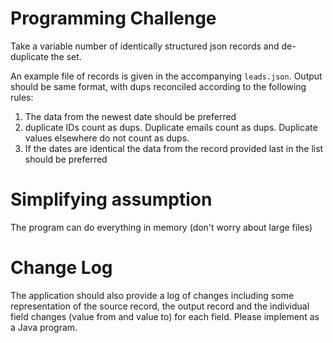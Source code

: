 # Programming Challenge

Take a variable number of identically structured json records and de-duplicate
the set.

An example file of records is given in the accompanying ```leads.json```. Output
should be same format, with dups reconciled
according to the following rules:
1. The data from the newest date should be preferred
1. duplicate IDs count as dups. Duplicate emails count as dups. Duplicate values
elsewhere do not count as dups.
1. If the dates are identical the data from the record provided last in the list
should be preferred

# Simplifying assumption
The program can do everything in memory (don't worry
about large files)

# Change Log
The application should also provide a log of changes including some
representation of the source record, the output record and the individual field
changes
(value from and value to) for each field.
Please implement as a Java program.